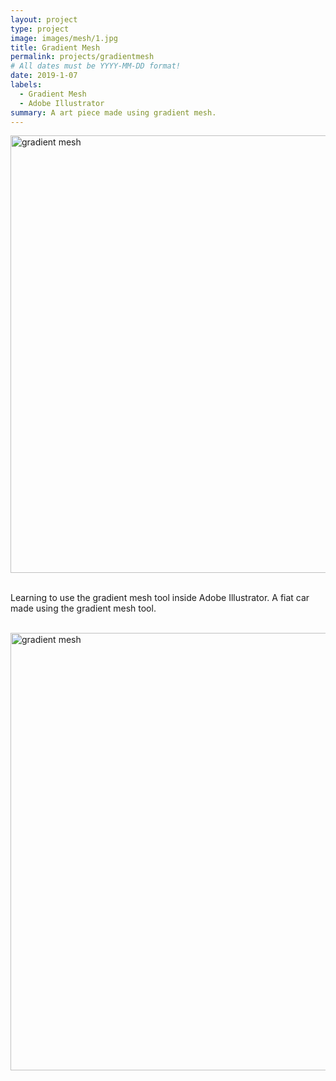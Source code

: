 ```yaml
---
layout: project
type: project
image: images/mesh/1.jpg
title: Gradient Mesh
permalink: projects/gradientmesh
# All dates must be YYYY-MM-DD format!
date: 2019-1-07
labels:
  - Gradient Mesh
  - Adobe Illustrator
summary: A art piece made using gradient mesh.
---
```



<section class="container">
  <div class="row">
    <img src="https://aryan1107.github.io/folio/images/mesh/1.jpg" style="width:700px;" class="rounded img-fluid mx-auto d-block" alt="gradient mesh">
  </div>
</section>
<br>

<section class="container" style="max-width:700px;">
  <div class="row">
    <p>Learning to use the gradient mesh tool inside Adobe Illustrator. A fiat car made using the gradient mesh tool.
    </p>
  </div>
</section>
<br>
<section class="container">
  <div class="row">
    <img src="https://aryan1107.github.io/folio/images/mesh/cover.jpg" style="width:700px;" class="rounded img-fluid mx-auto d-block" alt="gradient mesh">
  </div>
</section>
<br>

